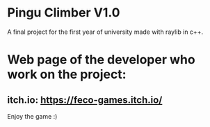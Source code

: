 # Pingu Climber V1.0
A final project for the first year of university made with raylib in c++.

# Web page of the developer who work on the project:
## itch.io: https://feco-games.itch.io/

Enjoy the game :) 
